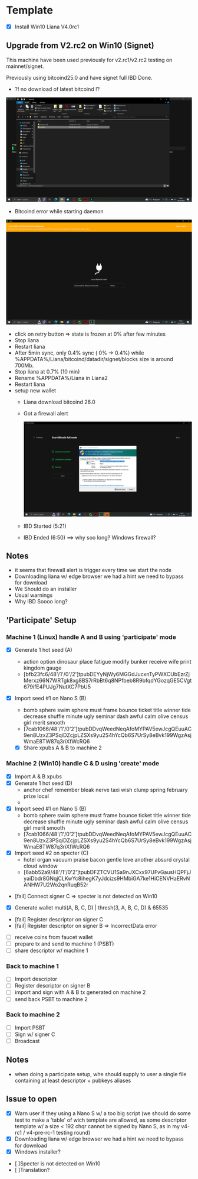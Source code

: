 # Template

- [x] Install Win10 Liana V4.0rc1

## Upgrade from V2.rc2 on Win10 (Signet)

This machine have been used previously for v2.rc1/v2.rc2 testing on mainnet/signet.

Previously using bitcoind25.0 and have signet full IBD Done.

- ?! no download of latest bitcoind !?

![bitcoind 25.0](pyth/5.png)

- Bitcoind error while starting daemon

![screenshot 2](pyth/2.png)

- click on retry button => state is frozen at 0% after few minutes
- Stop liana
- Restart liana
- After 5min sync, only 0.4% sync ( 0% -> 0.4%) while %APPDATA%/Liana/bitcoind/datadir/signet/blocks size is around 700Mb.
- Stop liana at 0.7% (10 min)
- Rename %APPDATA%/Liana in Liana2
- Restart liana
- setup new wallet
    - Liana download bitcoind 26.0
    - Got a firewall alert
        
        ![screen 7](pyth/7.png)
    - IBD Started (5:21)
    - IBD Ended (6:50) ==> why soo long? Windows firewall?


## Notes

- it seems that firewall alert is trigger every time we start the node
- Downloading liana w/ edge browser we had a hint we need to bypass for download
- We Should do an installer
- Usual warnings
- Why IBD Soooo long?


## 'Participate' Setup 

### Machine 1 (Linux) handle A and B using 'participate' mode
  
- [x] Generate 1 hot seed (A)
  - action option dinosaur place fatigue modify bunker receive wife print kingdom gauge
  - [bfb23fc6/48'/1'/0'/2']tpubDEYyNjWy6MGGdJucxnTyPWXCUbEzrZjMerxz66N7WRTgk8xg8BS7rRbBt6q8NPfbeb8R9bfqdYGozqGE5CVgt679ifE4PUJg7NutXC7PbU5
- [x] Import seed #1 on Nano S (B)
  - bomb sphere swim sphere must frame bounce ticket title winner tide decrease shuffle minute ugly seminar dash awful calm olive census girl merit smooth
  - [7cab1066/48'/1'/0'2']tpubDDvqWeedNeqAfoMYPAV5ewJcgQEuuAC9en8UzxZ3PSqiDZcjpLZSXs9yu2S4hYcQb6S7UrSy8eBvk199WgzAsjWmaE8TW87q3riXfWcRQ6

  - [x] Share xpubs A & B to machine 2

### Machine 2 (Win10) handle C & D using 'create' mode

- [x] Import A & B xpubs
- [x] Generate 1 hot seed (D)
  - anchor chef remember bleak nerve taxi wish clump spring february prize local
  - 
- [x] Import seed #1 on Nano S (B)
  - bomb sphere swim sphere must frame bounce ticket title winner tide decrease shuffle minute ugly seminar dash awful calm olive census girl merit smooth
  - [7cab1066/48'/1'/0'2']tpubDDvqWeedNeqAfoMYPAV5ewJcgQEuuAC9en8UzxZ3PSqiDZcjpLZSXs9yu2S4hYcQb6S7UrSy8eBvk199WgzAsjWmaE8TW87q3riXfWcRQ6
- [x] Import seed #2 on specter (C)
  - hotel organ vacuum praise bacon gentle love another absurd crystal cloud window
  - [6abb52a9/48'/1'/0'2']tpubDFZTCVU1Sa9nJXCxx97UFvGausHQPFjJyaiDbdr8GNqjCLKwYc8ihegK7yJdcizs9HMbiGA7ke1HiCENVHaERvNANHW7U2Wo2qnRuqB52r
- [fail] Connect signer C => specter is not detected on Win10 
- [x] Generate wallet multi(A, B, C, D) | thresh(3, A, B, C, D) & 65535 
- [fail] Register descriptor on signer C
- [fail] Register descriptor on signer B => IncorrectData error
- [ ] receive coins from faucet wallet
- [ ] prepare tx and send to machine 1 (PSBT)
- [ ] share descriptor w/ machine 1

### Back to machine 1
- [ ] Import descriptor
- [ ] Register descriptor on signer B
- [ ] import and sign with A & B tx generated on machine 2 
- [ ] send back PSBT to machine 2

### Back to machine 2
- [ ] Import PSBT
- [ ] Sign w/ signer C
- [ ] Broadcast

## Notes

- when doing a participate setup, whe should supply to user a single file containing at least descriptor + pubkeys aliases

## Issue to open
- [x] Warn user if they using a Nano S w/ a too big script (we should do some test to make a 'table' of wich template are allowed,
as some descriptor template w/ a size < 192 chqr cannot be signed by Nano S, as in my v4-rc1 / v4-pre-rc-1 testing round)
- [x] Downloading liana w/ edge browser we had a hint we need to bypass for download
- [x] Windows installer?
- [ ]Specter is not detected on Win10
- [ ]Translation?
